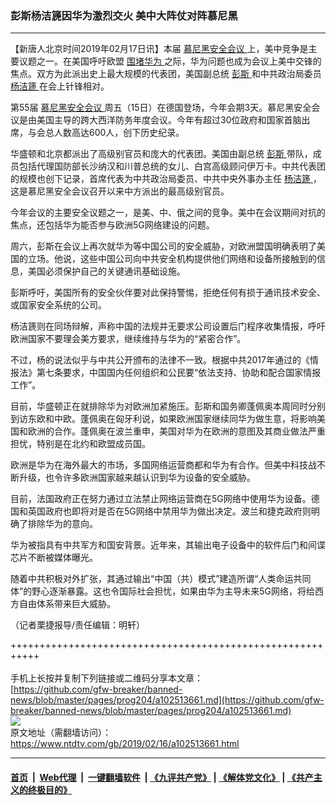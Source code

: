 ### 彭斯杨洁篪因华为激烈交火 美中大阵仗对阵慕尼黑
------------------------

<div class="post_content">
 <p>
  【新唐人北京时间2019年02月17日讯】本届
  <a href="https://www.ntdtv.com/gb/慕尼黑安全会议.htm">
   慕尼黑安全会议
  </a>
  上，美中竞争是主要议题之一。在美国呼吁欧盟
  <a href="https://www.ntdtv.com/gb/围堵华为.htm">
   围堵华为
  </a>
  之际，华为问题也成为会议上美中交锋的焦点。双方为此派出史上最大规模的代表团，美国副总统
  <a href="https://www.ntdtv.com/gb/彭斯.htm">
   彭斯
  </a>
  和中共政治局委员
  <a href="https://www.ntdtv.com/gb/杨洁篪.htm">
   杨洁篪
  </a>
  在会上针锋相对。
 </p>
 <p>
  第55届
  <a href="https://www.ntdtv.com/gb/慕尼黑安全会议.htm">
   慕尼黑安全会议
  </a>
  周五（15日）在德国登场，今年会期3天。慕尼黑安全会议是由美国主导的跨大西洋防务年度会议。今年有超过30位政府和国家首脑出席，与会总人数高达600人，创下历史纪录。
 </p>
 <p>
  华盛顿和北京都派出了高级别官员和庞大的代表团。美国由副总统
  <a href="https://www.ntdtv.com/gb/彭斯.htm">
   彭斯
  </a>
  带队，成员包括代理国防部长沙纳汉和川普总统的女儿、白宫高级顾问伊万卡。中共代表团的规模也创下记录，首席代表为中共政治局委员、中共中央外事办主任
  <a href="https://www.ntdtv.com/gb/杨洁篪.htm">
   杨洁篪
  </a>
  ，这是慕尼黑安全会议召开以来中方派出的最高级别官员。
 </p>
 <p>
  今年会议的主要安全议题之一，是美、中、俄之间的竞争。美中在会议期间对抗的焦点，还包括华为能否参与欧洲5G网络建设的问题。
 </p>
 <p>
  周六，彭斯在会议上再次就华为等中国公司的安全威胁，对欧洲盟国明确表明了美国的立场。他说，这些中国公司向中共安全机构提供他们网络和设备所接触到的信息，美国必须保护自己的关键通讯基础设施。
 </p>
 <p>
  彭斯呼吁，美国所有的安全伙伴要对此保持警惕，拒绝任何有损于通讯技术安全、或国家安全系统的公司。
 </p>
 <p>
  杨洁篪则在同场辩解，声称中国的法规并无要求公司设置后门程序收集情报，呼吁欧洲国家不要理会美方要求，继续维持与华为的“紧密合作”。
 </p>
 <p>
  不过，杨的说法似乎与中共公开颁布的法律不一致。根据中共2017年通过的《情报法》第七条要求，中国国内任何组织和公民要“依法支持、协助和配合国家情报工作”。
 </p>
 <p>
  目前，华盛顿正在就排除华为对欧洲加紧施压。彭斯和国务卿蓬佩奥本周同时分别到访东欧和中欧。蓬佩奥在匈牙利说，如果欧洲国家继续同华为做生意，将影响美国和欧洲的合作。蓬佩奥在波兰重申，美国对华为在欧洲的意图及其商业做法严重担忧，特别是在北约和欧盟成员国。
 </p>
 <p>
  欧洲是华为在海外最大的市场，多国网络运营商都和华为有合作。但美中科技战不断升级，也令许多欧洲国家越来越认识到华为设备的安全威胁。
 </p>
 <p>
  目前，法国政府正在努力通过立法禁止网络运营商在5G网络中使用华为设备。德国和英国政府也即将对是否在5G网络中禁用华为做出决定。波兰和捷克政府则明确了排除华为的意向。
 </p>
 <p>
  华为被指具有中共军方和国安背景。近年来，其输出电子设备中的软件后门和间谍芯片不断被媒体曝光。
 </p>
 <p>
  随着中共积极对外扩张，其通过输出“中国（共）模式”建造所谓“人类命运共同体”的野心逐渐暴露。这也令国际社会担忧，如果由华为主导未来5G网络，将给西方自由体系带来巨大威胁。
 </p>
 <p>
  （记者栗捷报导/责任编辑：明轩）
 </p>
 <div class="single_ad">
 </div>
</div>

+++++++++++++++++++++++++++++++++++++++++++++++++++++++++++<br/><br/>
手机上长按并复制下列链接或二维码分享本文章：<br/>
[https://github.com/gfw-breaker/banned-news/blob/master/pages/prog204/a102513661.md](https://github.com/gfw-breaker/banned-news/blob/master/pages/prog204/a102513661.md)<br/>
[<img src='https://github.com/gfw-breaker/banned-news/blob/master/pages/prog204/a102513661.md.png'/>](https://github.com/gfw-breaker/banned-news/blob/master/pages/prog204/a102513661.md)<br/>
原文地址（需翻墙访问）：https://www.ntdtv.com/gb/2019/02/16/a102513661.html


------------------------
#### [首页](https://github.com/gfw-breaker/banned-news/blob/master/README.md) &nbsp;|&nbsp; [Web代理](https://github.com/labour-camp/helloworld) &nbsp;|&nbsp; [一键翻墙软件](https://github.com/gfw-breaker/nogfw/blob/master/README.md) &nbsp;| [《九评共产党》](https://github.com/gfw-breaker/9ping.md/blob/master/README.md#九评之一评共产党是什么) | [《解体党文化》](https://github.com/gfw-breaker/jtdwh.md/blob/master/README.md) | [《共产主义的终极目的》](https://github.com/gfw-breaker/gczydzjmd.md/blob/master/README.md)

